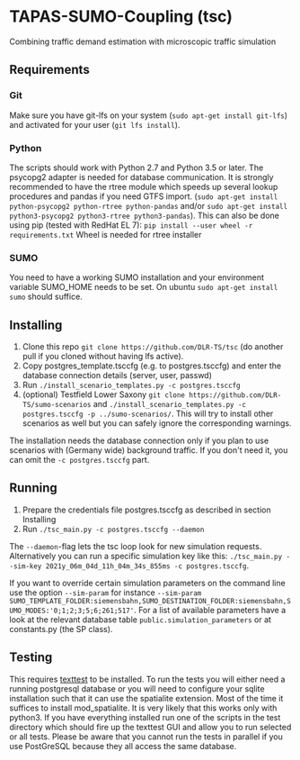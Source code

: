# TAPAS-SUMO-Coupling (tsc)
Combining traffic demand estimation with microscopic traffic simulation

## Requirements
### Git
Make sure you have git-lfs on your system (`sudo apt-get install git-lfs`) and activated for your user (`git lfs install`).

### Python
The scripts should work with Python 2.7 and Python 3.5 or later. The psycopg2 adapter is needed for database communication.
It is strongly recommended to have the rtree module which speeds up several lookup procedures and pandas
if you need GTFS import.
(`sudo apt-get install python-psycopg2 python-rtree python-pandas` and/or `sudo apt-get install python3-psycopg2 python3-rtree python3-pandas`).
This can also be done using pip (tested with RedHat EL 7):
`pip install --user wheel -r requirements.txt`
Wheel is needed for rtree installer

### SUMO
You need to have a working SUMO installation and your environment variable SUMO_HOME needs to be set. On ubuntu
`sudo apt-get install sumo` should suffice.

## Installing
1. Clone this repo `git clone https://github.com/DLR-TS/tsc` (do another pull if you cloned without having lfs active).
2. Copy postgres_template.tsccfg (e.g. to postgres.tsccfg) and enter the database connection details (server, user, passwd)
3. Run `./install_scenario_templates.py -c postgres.tsccfg`
4. (optional) Testfield Lower Saxony `git clone https://github.com/DLR-TS/sumo-scenarios` and `./install_scenario_templates.py -c postgres.tsccfg -p ../sumo-scenarios/`. This will try to install other scenarios as well but you can safely ignore the corresponding warnings.

The installation needs the database connection only if you plan to use scenarios with (Germany wide) background traffic. 
If you don't need it, you can omit the `-c postgres.tsccfg` part.

## Running
1. Prepare the credentials file postgres.tsccfg as described in section Installing
2. Run `./tsc_main.py -c postgres.tsccfg --daemon` 

The `--daemon`-flag lets the tsc loop look for new simulation requests. Alternatively you can run a specific simulation key like this: `./tsc_main.py --sim-key 2021y_06m_04d_11h_04m_34s_855ms -c postgres.tsccfg`.

If you want to override certain simulation parameters on the command line use the option `--sim-param` for instance `--sim-param SUMO_TEMPLATE_FOLDER:siemensbahn,SUMO_DESTINATION_FOLDER:siemensbahn,SUMO_MODES:'0;1;2;3;5;6;261;517'`. For a list of available parameters have a look at the relevant database table `public.simulation_parameters` or at constants.py (the SP class).

## Testing
This requires [texttest](https://www.texttest.org/) to be installed.
To run the tests you will either need a running postgresql database or you will need to configure your sqlite installation such that it can use the spatialite extension.
Most of the time it suffices to install mod_spatialite. It is very likely that this works only with python3.
If you have everything installed run one of the scripts in the test directory which should fire up the texttest GUI
and allow you to run selected or all tests. Please be aware that you cannot run the tests in parallel
if you use PostGreSQL because they all access the same database.
